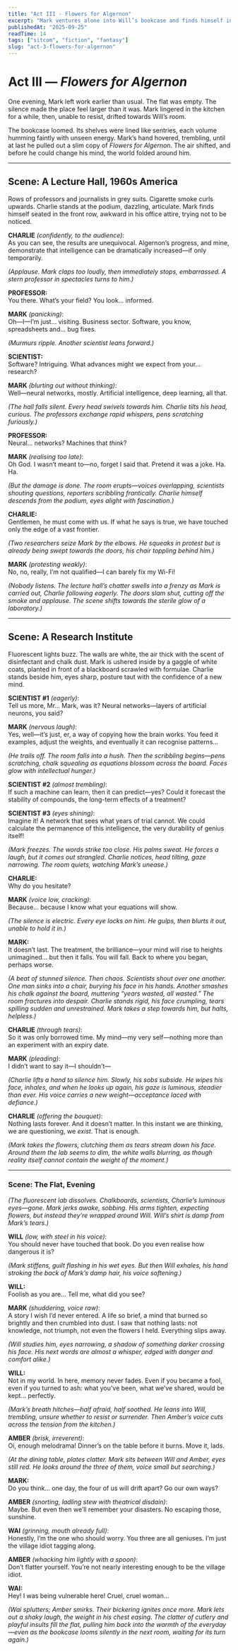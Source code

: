 ```yaml
---
title: "Act III - Flowers for Algernon"
excerpt: "Mark ventures alone into Will’s bookcase and finds himself in the world of Flowers for Algernon. A lecture hall, a laboratory, and finally a tearful return test his fears of intelligence, identity, and belonging."
publishedAt: "2025-09-25"
readTime: 14
tags: ["sitcom", "fiction", "fantasy"]
slug: "act-3-flowers-for-algernon"
---
```


# Act III — *Flowers for Algernon*

One evening, Mark left work earlier than usual. The flat was empty. The silence made the place feel larger than it was. Mark lingered in the kitchen for a while, then, unable to resist, drifted towards Will’s room.

The bookcase loomed. Its shelves were lined like sentries, each volume humming faintly with unseen energy. Mark’s hand hovered, trembling, until at last he pulled out a slim copy of *Flowers for Algernon*. The air shifted, and before he could change his mind, the world folded around him.

---

## Scene: A Lecture Hall, 1960s America

Rows of professors and journalists in grey suits. Cigarette smoke curls upwards. Charlie stands at the podium, dazzling, articulate. Mark finds himself seated in the front row, awkward in his office attire, trying not to be noticed.

**CHARLIE** *(confidently, to the audience)*:  
As you can see, the results are unequivocal. Algernon’s progress, and mine, demonstrate that intelligence can be dramatically increased—if only temporarily.

*(Applause. Mark claps too loudly, then immediately stops, embarrassed. A stern professor in spectacles turns to him.)*

**PROFESSOR:**  
You there. What’s your field? You look… informed.

**MARK** *(panicking)*:  
Oh—I—I’m just… visiting. Business sector. Software, you know, spreadsheets and… bug fixes.

*(Murmurs ripple. Another scientist leans forward.)*

**SCIENTIST:**  
Software? Intriguing. What advances might we expect from your… research?

**MARK** *(blurting out without thinking)*:  
Well—neural networks, mostly. Artificial intelligence, deep learning, all that.

*(The hall falls silent. Every head swivels towards him. Charlie tilts his head, curious. The professors exchange rapid whispers, pens scratching furiously.)*

**PROFESSOR:**  
Neural… networks? Machines that *think*?

**MARK** *(realising too late)*:  
Oh God. I wasn’t meant to—no, forget I said that. Pretend it was a joke. Ha. Ha.

*(But the damage is done. The room erupts—voices overlapping, scientists shouting questions, reporters scribbling frantically. Charlie himself descends from the podium, eyes alight with fascination.)*

**CHARLIE:**  
Gentlemen, he must come with us. If what he says is true, we have touched only the edge of a vast frontier.

*(Two researchers seize Mark by the elbows. He squeaks in protest but is already being swept towards the doors, his chair toppling behind him.)*

**MARK** *(protesting weakly)*:  
No, no, really, I’m not qualified—I can barely fix my Wi-Fi!

*(Nobody listens. The lecture hall’s chatter swells into a frenzy as Mark is carried out, Charlie following eagerly. The doors slam shut, cutting off the smoke and applause. The scene shifts towards the sterile glow of a laboratory.)*

---

## Scene: A Research Institute

Fluorescent lights buzz. The walls are white, the air thick with the scent of disinfectant and chalk dust. Mark is ushered inside by a gaggle of white coats, planted in front of a blackboard scrawled with formulae. Charlie stands beside him, eyes sharp, posture taut with the confidence of a new mind.

**SCIENTIST #1** *(eagerly)*:  
Tell us more, Mr… Mark, was it? Neural networks—layers of artificial neurons, you said?

**MARK** *(nervous laugh)*:  
Yes, well—it’s just, er, a way of copying how the brain works. You feed it examples, adjust the weights, and eventually it can recognise patterns…

*(He trails off. The room falls into a hush. Then the scribbling begins—pens scratching, chalk squealing as equations blossom across the board. Faces glow with intellectual hunger.)*

**SCIENTIST #2** *(almost trembling)*:  
If such a machine can learn, then it can predict—yes? Could it forecast the stability of compounds, the long-term effects of a treatment?

**SCIENTIST #3** *(eyes shining)*:  
Imagine it! A network that sees what years of trial cannot. We could calculate the permanence of this intelligence, the very durability of genius itself!

*(Mark freezes. The words strike too close. His palms sweat. He forces a laugh, but it comes out strangled. Charlie notices, head tilting, gaze narrowing. The room quiets, watching Mark’s unease.)*

**CHARLIE:**  
Why do you hesitate?

**MARK** *(voice low, cracking)*:  
Because… because I know what your equations will show.

*(The silence is electric. Every eye locks on him. He gulps, then blurts it out, unable to hold it in.)*

**MARK:**  
It doesn’t last. The treatment, the brilliance—your mind will rise to heights unimagined… but then it falls. You will fall. Back to where you began, perhaps worse.

*(A beat of stunned silence. Then chaos. Scientists shout over one another. One man sinks into a chair, burying his face in his hands. Another smashes his chalk against the board, muttering “years wasted, all wasted.” The room fractures into despair. Charlie stands rigid, his face crumpling, tears spilling sudden and unrestrained. Mark takes a step towards him, but halts, helpless.)*

**CHARLIE** *(through tears)*:  
So it was only borrowed time. My mind—my very self—nothing more than an experiment with an expiry date.

**MARK** *(pleading)*:  
I didn’t want to say it—I shouldn’t—

*(Charlie lifts a hand to silence him. Slowly, his sobs subside. He wipes his face, inhales, and when he looks up again, his gaze is luminous, steadier than ever. His voice carries a new weight—acceptance laced with defiance.)*

**CHARLIE** *(offering the bouquet)*:  
Nothing lasts forever. And it doesn’t matter. In this instant we are thinking, we are questioning, we *exist*. That is enough.

*(Mark takes the flowers, clutching them as tears stream down his face. Around them the lab seems to dim, the white walls blurring, as though reality itself cannot contain the weight of the moment.)*

---
### Scene: The Flat, Evening  

*(The fluorescent lab dissolves. Chalkboards, scientists, Charlie’s luminous eyes—gone. Mark jerks awake, sobbing. His arms tighten, expecting flowers, but instead they’re wrapped around Will. Will’s shirt is damp from Mark’s tears.)*  

**WILL** *(low, with steel in his voice)*:  
You should never have touched that book. Do you even realise how dangerous it is?  

*(Mark stiffens, guilt flashing in his wet eyes. But then Will exhales, his hand stroking the back of Mark’s damp hair, his voice softening.)*  

**WILL:**  
Foolish as you are… Tell me, what did you see?  

**MARK** *(shuddering, voice raw)*:  
A story I wish I’d never entered. A life so brief, a mind that burned so brightly and then crumbled into dust. I saw that nothing lasts: not knowledge, not triumph, not even the flowers I held. Everything slips away.  

*(Will studies him, eyes narrowing, a shadow of something darker crossing his face. His next words are almost a whisper, edged with danger and comfort alike.)*  

**WILL:**  
Not in my world. In here, memory never fades. Even if you became a fool, even if you turned to ash: what you’ve been, what we’ve shared, would be kept… perfectly.  

*(Mark’s breath hitches—half afraid, half soothed. He leans into Will, trembling, unsure whether to resist or surrender. Then Amber’s voice cuts across the tension from the kitchen.)*  

**AMBER** *(brisk, irreverent)*:  
Oi, enough melodrama! Dinner’s on the table before it burns. Move it, lads.  

*(At the dining table, plates clatter. Mark sits between Will and Amber, eyes still red. He looks around the three of them, voice small but searching.)*  

**MARK:**  
Do you think… one day, the four of us will drift apart? Go our own ways?  

**AMBER** *(snorting, ladling stew with theatrical disdain)*:  
Maybe. But even then we’ll remember your disasters. No escaping those, sunshine.  

**WAI** *(grinning, mouth already full)*:  
Honestly, I’m the one who should worry. You three are all geniuses. I’m just the village idiot tagging along.  

**AMBER** *(whacking him lightly with a spoon)*:  
Don’t flatter yourself. You’re not nearly interesting enough to be the village idiot.  

**WAI:**  
Hey! I was being vulnerable here! Cruel, cruel woman...  

*(Wai splutters; Amber smirks. Their bickering ignites once more. Mark lets out a shaky laugh, the weight in his chest easing. The clatter of cutlery and playful insults fill the flat, pulling him back into the warmth of the everyday—even as the bookcase looms silently in the next room, waiting for its turn again.)*  